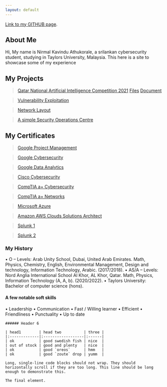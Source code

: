 ```yaml
---
layout: default
---
```




[Link to my GITHUB page]([./another-page.html](https://github.com/urmagaeddon)).


## About Me

Hi, My name is Nirmal Kavindu Athukorale, a srilankan cybersecurity student, studying in Taylors University, Malaysia. This here is a site to 
showcase some of my experience

## My Projects 

> <a href="https://drive.google.com/file/d/1yiU6CseaNJk-xSv45qwRsV66O17ym-4C/view?usp=sharing">Qatar National Artificial Intelligence Competition 2021</a>
  ><a href="https://drive.google.com/file/d/1Zw8XidgQ8OLxe79b634fLVXxs5yllZAv/view?usp=drive_link">Files</a>
  ><a href="https://drive.google.com/file/d/1C9f8UMO3oL59L9b-1i_dt3TXpZzPBFkX/view?usp=drive_link">Document</a>

> <a href="https://drive.google.com/file/d/1P3p_6G_GyGiKoWjpf8CdY_7bzWe0DUcR/view?usp=sharing">Vulnerability Exploitation</a>

> <a href="https://drive.google.com/file/d/17YNcGghyJYNAFLaSCYbZ0aNMzdBWCHHN/view?usp=sharing">Network Layout</a>

> <a href="https://drive.google.com/file/d/1nobQEWwx1s_AlBJ6bsFmSNLOQIogOAjk/view?usp=sharing">A simple Security Operations Centre</a>


## My Certificates 

> <a href="https://drive.google.com/file/d/1nobQEWwx1s_AlBJ6bsFmSNLOQIogOAjk/view?usp=sharing"> Google Project Management</a>

> <a href="https://drive.google.com/file/d/1nobQEWwx1s_AlBJ6bsFmSNLOQIogOAjk/view?usp=sharing">Google Cybersecurity</a>

> <a href="https://drive.google.com/file/d/1nobQEWwx1s_AlBJ6bsFmSNLOQIogOAjk/view?usp=sharing">Google Data Analytics</a>

> <a href="https://drive.google.com/file/d/1nobQEWwx1s_AlBJ6bsFmSNLOQIogOAjk/view?usp=sharing">Cisco Cybersecurity</a>

> <a href="https://drive.google.com/file/d/1nobQEWwx1s_AlBJ6bsFmSNLOQIogOAjk/view?usp=sharing">CompTIA a+ Cybersecurity</a>

> <a href="https://drive.google.com/file/d/1nobQEWwx1s_AlBJ6bsFmSNLOQIogOAjk/view?usp=sharing">CompTIA a+ Networks</a>

> <a href="https://drive.google.com/file/d/1nobQEWwx1s_AlBJ6bsFmSNLOQIogOAjk/view?usp=sharing">Microsoft Azure</a>

> <a href="https://drive.google.com/file/d/1nobQEWwx1s_AlBJ6bsFmSNLOQIogOAjk/view?usp=sharing">Amazon AWS Clouds Solutions Architect</a>

> <a href="https://drive.google.com/file/d/1nobQEWwx1s_AlBJ6bsFmSNLOQIogOAjk/view?usp=sharing">Splunk 1</a>

> <a href="https://drive.google.com/file/d/1nobQEWwx1s_AlBJ6bsFmSNLOQIogOAjk/view?usp=sharing">Splunk 2</a>


### My History

•	O – Levels: Arab Unity School, Dubai, United Arab Emirates.
Math, Physics, Chemistry, English, Environmental Management, Design and technology, Information Technology, Arabic. (2017/2018).
•	AS/A – Levels: Nord Anglia International School Al Khor, AL Khor, Qatar.                                                                            Math, Physics, Information Technology (A, A, b). (2020/2022).
•	Taylors University: Bachelor of computer science (hons).


#### A few notable soft skills

•	Leadership
•	Communication
•	Fast / Willing learner
•	Efficient
•	Friendliness
•	Punctuality
•	Up to date

```
###### Header 6

| head1        | head two          | three |
|:-------------|:------------------|:------|
| ok           | good swedish fish | nice  |
| out of stock | good and plenty   | nice  |
| ok           | good `oreos`      | hmm   |
| ok           | good `zoute` drop | yumm  |

```

```
Long, single-line code blocks should not wrap. They should horizontally scroll if they are too long. This line should be long enough to demonstrate this.
```

```
The final element.
```
